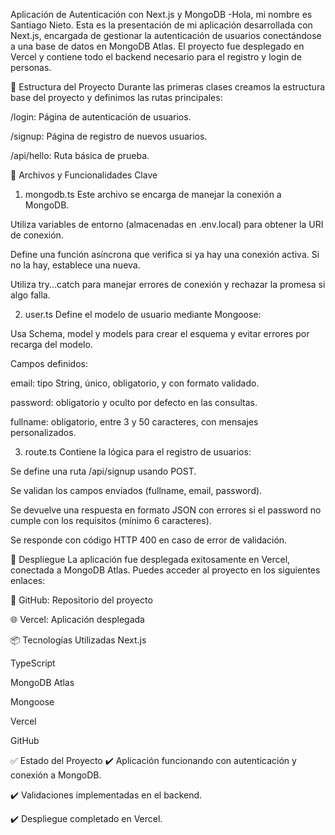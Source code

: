 Aplicación de Autenticación con Next.js y MongoDB
-Hola, mi nombre es Santiago Nieto. Esta es la presentación de mi aplicación desarrollada con Next.js, encargada de gestionar la autenticación de usuarios conectándose a una base de datos en MongoDB Atlas. El proyecto fue desplegado en Vercel y contiene todo el backend necesario para el registro y login de personas.

🧱 Estructura del Proyecto
Durante las primeras clases creamos la estructura base del proyecto y definimos las rutas principales:

/login: Página de autenticación de usuarios.

/signup: Página de registro de nuevos usuarios.

/api/hello: Ruta básica de prueba.

📁 Archivos y Funcionalidades Clave
1. mongodb.ts
Este archivo se encarga de manejar la conexión a MongoDB.

Utiliza variables de entorno (almacenadas en .env.local) para obtener la URI de conexión.

Define una función asíncrona que verifica si ya hay una conexión activa. Si no la hay, establece una nueva.

Utiliza try...catch para manejar errores de conexión y rechazar la promesa si algo falla.

2. user.ts
Define el modelo de usuario mediante Mongoose:

Usa Schema, model y models para crear el esquema y evitar errores por recarga del modelo.

Campos definidos:

email: tipo String, único, obligatorio, y con formato validado.

password: obligatorio y oculto por defecto en las consultas.

fullname: obligatorio, entre 3 y 50 caracteres, con mensajes personalizados.

3. route.ts
Contiene la lógica para el registro de usuarios:

Se define una ruta /api/signup usando POST.

Se validan los campos enviados (fullname, email, password).

Se devuelve una respuesta en formato JSON con errores si el password no cumple con los requisitos (mínimo 6 caracteres).

Se responde con código HTTP 400 en caso de error de validación.

🚀 Despliegue
La aplicación fue desplegada exitosamente en Vercel, conectada a MongoDB Atlas. Puedes acceder al proyecto en los siguientes enlaces:

🔗 GitHub: Repositorio del proyecto

🌐 Vercel: Aplicación desplegada

📦 Tecnologías Utilizadas
Next.js

TypeScript

MongoDB Atlas

Mongoose

Vercel

GitHub

✅ Estado del Proyecto
✔️ Aplicación funcionando con autenticación y conexión a MongoDB.

✔️ Validaciones implementadas en el backend.

✔️ Despliegue completado en Vercel.
